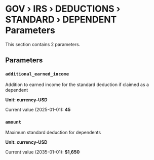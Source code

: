 # GOV › IRS › DEDUCTIONS › STANDARD › DEPENDENT Parameters

This section contains 2 parameters.

## Parameters

### `additional_earned_income`

Addition to earned income for the standard deduction if claimed as a dependent

**Unit: currency-USD**

Current value (2025-01-01): **45**


### `amount`

Maximum standard deduction for dependents

**Unit: currency-USD**

Current value (2035-01-01): **$1,650**


